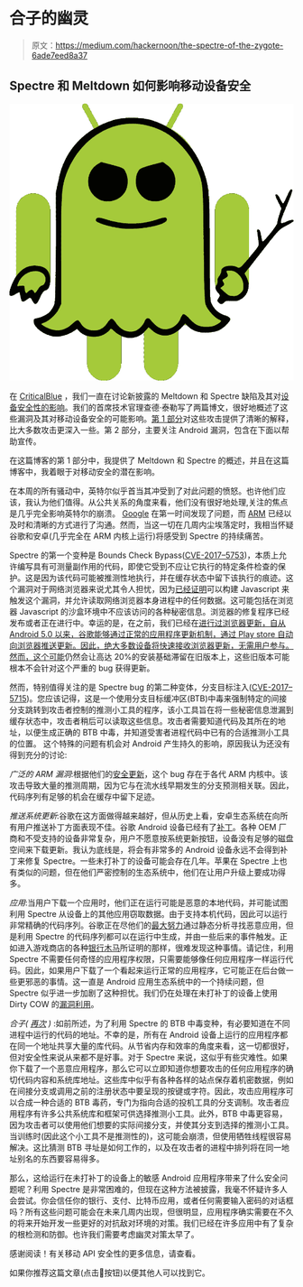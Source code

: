 # 合子的幽灵

> 原文：<https://medium.com/hackernoon/the-spectre-of-the-zygote-6ade7eed8a37>

## Spectre 和 Meltdown 如何影响移动设备安全

![](img/d9b18090dc518645c29181098a9173e2.png)

在 [CriticalBlue](https://criticalblue.com) ，我们一直在讨论新披露的 Meltdown 和 Spectre 缺陷及其对[设备安全性的影响](https://approov.io)。我们的首席技术官理查德·泰勒写了两篇博文，很好地概述了这些漏洞及其对移动设备安全的可能影响。[第 1 部分](https://hackernoon.com/you-just-need-to-speculate-to-exfiltrate-a093a31aa904)对这些攻击提供了清晰的解释，比大多数攻击更深入一些。第 2 部分，主要关注 Android 漏洞，包含在下面以帮助宣传。

在这篇博客的第 1 部分中，我提供了 Meltdown 和 Spectre 的概述，并且在这篇博客中，我着眼于对移动安全的潜在影响。

在本周的所有骚动中，英特尔似乎首当其冲受到了对此问题的愤怒。也许他们应该，我认为他们值得。从公共关系的角度来看，他们没有很好地处理,关注的焦点是几乎完全影响英特尔的崩溃。 [Google](https://googleprojectzero.blogspot.co.uk/2018/01/reading-privileged-memory-with-side.html) 在第一时间发现了问题，而 [ARM](https://developer.arm.com/support/security-update) 已经以及时和清晰的方式进行了沟通。然而，当这一切在几周内尘埃落定时，我相当怀疑谷歌和安卓(几乎完全在 ARM 内核上运行)将感受到 Spectre 的持续痛苦。

Spectre 的第一个变种是 Bounds Check Bypass([CVE-2017–5753](http://www.cve.mitre.org/cgi-bin/cvename.cgi?name=2017-5753))，本质上允许编写具有可测量副作用的代码，即使它受到不应让它执行的特定条件检查的保护。这是因为该代码可能被推测性地执行，并在缓存状态中留下该执行的痕迹。这个漏洞对于网络浏览器来说尤其令人担忧，因为[已经证明](https://spectreattack.com/spectre.pdf)可以构建 Javascript 来触发这个漏洞，并允许读取网络浏览器本身进程中的任何数据。这可能包括在浏览器 Javascript 的沙盒环境中不应该访问的各种秘密信息。浏览器的修复程序已经发布或者正在进行中。幸运的是，在之前，我们已经在[进行过浏览器更新，自从 Android 5.0 以来，谷歌能够通过正常的应用程序更新机制，通过 Play store 自动向浏览器推送更新。因此，绝大多数设备将快速接收浏览器更新，无需用户参与。然而，这个](https://www.howtogeek.com/208853/warning-your-android-phone%E2%80%99s-web-browser-probably-isn%E2%80%99t-getting-security-updates/)[可能](https://developer.android.com/about/dashboards/index.html)仍然会让高达 20%的安装基础滞留在旧版本上，这些旧版本可能根本不会针对这个严重的 bug 获得更新。

然而，特别值得关注的是 Spectre bug 的第二种变体，分支目标注入([CVE-2017–5715](http://www.cve.mitre.org/cgi-bin/cvename.cgi?name=2017-5715))。您应该记得，这是一个使用分支目标缓冲区(BTB)中毒来强制特定的间接分支跳转到攻击者控制的推测小工具的程序，该小工具旨在将一些秘密信息泄漏到缓存状态中，攻击者稍后可以读取这些信息。攻击者需要知道代码及其所在的地址，以便生成正确的 BTB 中毒，并知道受害者进程代码中已有的合适推测小工具的位置。
这个特殊的问题有机会对 Android 产生持久的影响，原因我认为还没有得到充分的讨论:

*广泛的 ARM 漏洞*:根据他们的[安全更新](https://developer.arm.com/support/security-update)，这个 bug 存在于各代 ARM 内核中。该攻击导致大量的推测周期，因为它与在流水线早期发生的分支预测相关联。因此，代码序列有足够的机会在缓存中留下足迹。

*推送系统更新*:谷歌在这方面做得越来越好，但从历史上看，安卓生态系统在向所有用户推送补丁方面表现不佳。谷歌 Android 设备已经有了[补丁](https://support.google.com/faqs/answer/7622138)。各种 OEM 厂商和不受支持的设备非常复杂，用户不愿意按系统更新按钮，设备没有足够的磁盘空间来下载更新。我认为底线是，将会有非常多的 Android 设备永远不会得到补丁来修复 Spectre。一些未打补丁的设备可能会存在几年。苹果在 Spectre 上也有类似的问题，但在他们严密控制的生态系统中，他们在让用户升级上要成功得多。

*应用*:当用户下载一个应用时，他们正在运行可能是恶意的本地代码，并可能试图利用 Spectre 从设备上的其他应用窃取数据。由于支持本机代码，因此可以运行非常精确的代码序列。谷歌正在尽他们的[最大努力](https://source.android.com/security/reports/Android_WhitePaper_Final_02092016.pdf)通过静态分析寻找恶意应用，但是利用 Spectre 的代码序列都可以在运行中生成，并由一些后来的事件触发。正如进入游戏商店的各种[银行木马](https://blog.avast.com/mobile-banking-trojan-sneaks-into-google-play-targeting-wells-fargo-chase-and-citibank-customers)所证明的那样，很难发现这种事情。请记住，利用 Spectre 不需要任何奇怪的应用程序权限，只需要能够像任何应用程序一样运行代码。因此，如果用户下载了一个看起来运行正常的应用程序，它可能正在后台做一些更邪恶的事情。这一直是 Android 应用生态系统中的一个持续问题，但 Spectre 似乎进一步加剧了这种担忧。我们仍在处理在未打补丁的设备上使用 Dirty COW 的[漏洞利用](https://nakedsecurity.sophos.com/2017/09/29/android-malware-zniu-exploits-dirtycow-vulnerability/)。

*合子(* [*再次*](https://serializethoughts.com/2016/05/25/security-implications-of-zygote-process-creation-model/) *)* :如前所述，为了利用 Spectre 的 BTB 中毒变种，有必要知道在不同进程中运行的代码的地址。不幸的是，所有在 Android 设备上运行的应用程序都在同一个地址共享大量的库代码。从节省内存和效率的角度来看，这一切都很好，但对安全性来说从来都不是好事。对于 Spectre 来说，这似乎有些灾难性。如果你下载了一个恶意应用程序，那么它可以立即知道你想要攻击的任何应用程序的确切代码内容和系统库地址。这些库中似乎有各种各样的站点保存着机密数据，例如在间接分支或调用之前的注册状态中要呈现的按键或字符。因此，攻击应用程序可以合成一种合适的 BTB 毒药，专门为指向合适的投机工具的分支调制。攻击者应用程序有许多公共系统库和框架可供选择推测小工具。此外，BTB 中毒更容易，因为攻击者可以使用他们想要的实际间接分支，并使其分支到选择的推测小工具。当训练时(因此这个小工具不是推测性的)，这可能会崩溃，但使用牺牲线程很容易解决。这比猜测 BTB 寻址是如何工作的，以及在攻击者的进程中排列将在同一地址别名的东西要容易得多。

那么，这给运行在未打补丁的设备上的敏感 Android 应用程序带来了什么安全问题呢？利用 Spectre 是非常困难的，但现在这种方法被披露，我毫不怀疑许多人会尝试。你会信任你的银行、支付、比特币应用，或者任何需要输入密码的对话框吗？所有这些问题可能会在未来几周内出现，但很明显，应用程序确实需要在不久的将来开始开发一些更好的对抗敌对环境的对策。我们已经在许多应用中有了复杂的根检测和防御。也许我们需要考虑幽灵对策太早了。

感谢阅读！有关移动 API 安全性的更多信息，请查看。

如果你推荐这篇文章(点击👏按钮)以便其他人可以找到它。